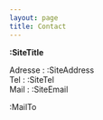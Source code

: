 ```yaml
---
layout: page
title: Contact
---
```


**:SiteTitle**

Adresse : :SiteAddress  
Tel : :SiteTel  
Mail : :SiteEmail

:MailTo
